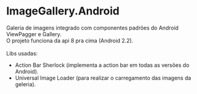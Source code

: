 ImageGallery.Android
====================

Galeria de imagens integrado com componentes padrões do Android ViewPagger e Gallery.<br>
O projeto funciona da api 8 pra cima (Android 2.2).<br><br>
Libs usadas:<br>
- Action Bar Sherlock (implementa a action bar em todas as versões do Android).<br>
- Universal Image Loader (para realizar o carregamento das imagens da geleria).
